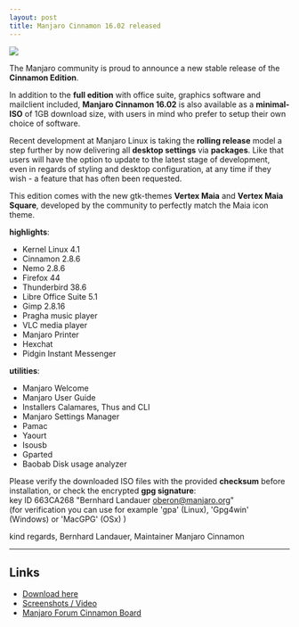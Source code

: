 ```yaml
---
layout: post
title: Manjaro Cinnamon 16.02 released
---
```


<img src="https://manjaro.github.io/images/manjaro-cinnamon-16.02.jpg">

The Manjaro community is proud to announce a new stable release of the **Cinnamon Edition**.

In addition to the **full edition** with office suite, graphics software and mailclient included, **Manjaro Cinnamon 16.02** is also available as a **minimal-ISO** of 1GB download size, with users in mind who prefer to setup their own choice of software.

Recent development at Manjaro Linux is taking the **rolling release** model a step further by now delivering all **desktop settings** via **packages**. Like that users will have the option to update to the latest stage of development, even in regards of styling and desktop configuration, at any time if they wish - a feature that has often been requested.

This edition comes with the new gtk-themes **Vertex Maia** and **Vertex Maia Square**, developed by the community to perfectly match the Maia icon theme.  

**highlights**:  

* Kernel Linux 4.1
* Cinnamon 2.8.6
* Nemo 2.8.6
* Firefox 44
* Thunderbird 38.6
* Libre Office Suite 5.1
* Gimp 2.8.16
* Pragha music player
* VLC media player
* Manjaro Printer
* Hexchat
* Pidgin Instant Messenger

**utilities**:

* Manjaro Welcome
* Manjaro User Guide
* Installers Calamares, Thus and CLI
* Manjaro Settings Manager
* Pamac
* Yaourt
* Isousb
* Gparted
* Baobab Disk usage analyzer

Please verify the downloaded ISO files with the provided **checksum** before installation, or check the encrypted **gpg signature**:  
key ID 663CA268 "Bernhard Landauer <oberon@manjaro.org>"  
(for verification you can use for example 'gpa' (Linux), 'Gpg4win' (Windows) or 'MacGPG' (OSx) )

kind regards, Bernhard Landauer, Maintainer Manjaro Cinnamon

----

## Links

* [Download here](https://sourceforge.net/projects/manjarolinux/files/community/Cinnamon/2016.02/)
* [Screenshots / Video](https://sourceforge.net/projects/manjaro-cinnamon/)
* [Manjaro Forum Cinnamon Board](https://forum.manjaro.org/index.php?board=54.0)
